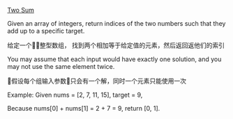  [Two Sum](https://leetcode.com/problems/two-sum/description/)

Given an array of integers, return indices of the two numbers such that they add up to a specific target.

给定一个整型数组， 找到两个相加等于给定值的元素，然后返回返他们的索引

You may assume that each input would have exactly one solution, and you may not use the same element twice.

假设每个组输入参数只会有一个解，同时一个元素只能使用一次

Example:
Given nums = [2, 7, 11, 15], target = 9,

Because nums[0] + nums[1] = 2 + 7 = 9,
return [0, 1].